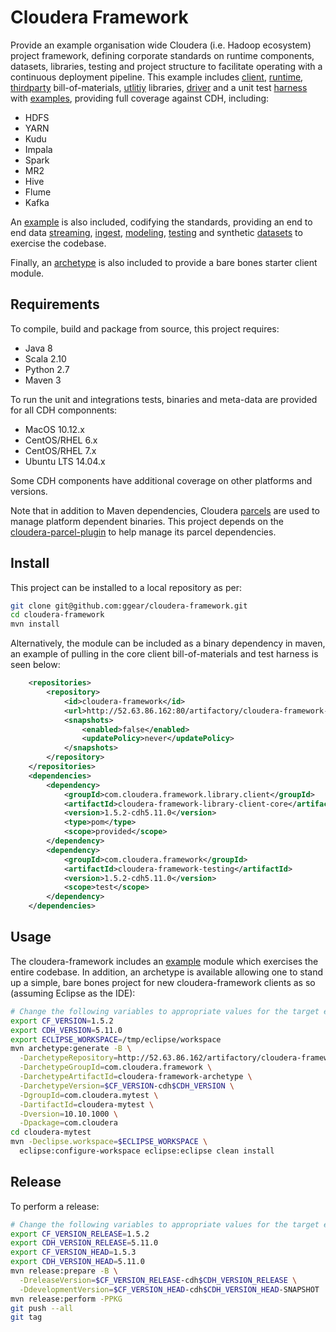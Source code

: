 # Cloudera Framework

Provide an example organisation wide Cloudera (i.e. Hadoop ecosystem) project framework, 
defining corporate standards on runtime components, datasets, libraries, testing and project 
structure to facilitate operating with a continuous deployment pipeline. This example includes 
[client](https://github.com/ggear/cloudera-framework/tree/master/cloudera-framework-library/cloudera-framework-library-client), [runtime](https://github.com/ggear/cloudera-framework/tree/master/cloudera-framework-library/cloudera-framework-library-runtime), [thirdparty](https://github.com/ggear/cloudera-framework/tree/master/cloudera-framework-library/cloudera-framework-library-thirdparty) bill-of-materials, [utlitiy](https://github.com/ggear/cloudera-framework/tree/master/cloudera-framework-common/src/main/java/com/cloudera/framework/common) libraries, [driver](https://github.com/ggear/cloudera-framework/tree/master/cloudera-framework-common/src/main/java/com/cloudera/framework/common/Driver.java) and a unit test [harness](https://github.com/ggear/cloudera-framework/tree/master/cloudera-framework-testing/src/main/java/com/cloudera/framework/testing) with [examples](https://github.com/ggear/cloudera-framework/tree/master/cloudera-framework-testing/src/test/java/com/cloudera/framework/testing/server), 
providing full coverage against CDH, including:

* HDFS
* YARN
* Kudu
* Impala
* Spark
* MR2
* Hive
* Flume
* Kafka

An [example](https://github.com/ggear/cloudera-framework/tree/master/cloudera-framework-example) 
is also included, codifying the standards, providing an end to end data 
[streaming](https://github.com/ggear/cloudera-framework/tree/master/cloudera-framework-example/src/main/java/com/cloudera/framework/example/stream), [ingest](https://github.com/ggear/cloudera-framework/tree/master/cloudera-framework-example/src/main/java/com/cloudera/framework/example/ingest), [modeling](https://github.com/ggear/cloudera-framework/tree/master/cloudera-framework-example/src/main/java/com/cloudera/framework/example/model), [testing](https://github.com/ggear/cloudera-framework/tree/master/cloudera-framework-example/src/test/java/com/cloudera/framework/example) and synthetic [datasets](https://github.com/ggear/cloudera-framework/tree/master/cloudera-framework-example/src/test/resources/data/mydataset) 
to exercise the codebase.

Finally, an [archetype](https://github.com/ggear/cloudera-framework/tree/master/cloudera-framework-archetype) 
is also included to provide a bare bones starter client module.

## Requirements

To compile, build and package from source, this project requires:

* Java 8
* Scala 2.10
* Python 2.7
* Maven 3

To run the unit and integrations tests, binaries and meta-data are provided for all CDH componnents:

* MacOS 10.12.x
* CentOS/RHEL 6.x
* CentOS/RHEL 7.x
* Ubuntu LTS 14.04.x

Some CDH components have additional coverage on other platforms and versions.

Note that in addition to Maven dependencies, Cloudera 
[parcels](http://www.cloudera.com/documentation/enterprise/latest/topics/cm_ig_parcels.html) 
are used to manage platform dependent binaries. This project depends on the 
[cloudera-parcel-plugin](https://github.com/ggear/cloudera-parcel/tree/master/cloudera-parcel-plugin) 
to help manage its parcel dependencies.

## Install

This project can be installed to a local repository as per:

```bash
git clone git@github.com:ggear/cloudera-framework.git
cd cloudera-framework
mvn install
```

Alternatively, the module can be included as a binary dependency in maven, an example of pulling in the 
core client bill-of-materials and test harness is seen below:

```xml
	<repositories>
		<repository>
			<id>cloudera-framework</id>
			<url>http://52.63.86.162:80/artifactory/cloudera-framework-releases</url>
			<snapshots>
				<enabled>false</enabled>
				<updatePolicy>never</updatePolicy>
			</snapshots>
		</repository>
	</repositories>
	<dependencies>
		<dependency>
			<groupId>com.cloudera.framework.library.client</groupId>
			<artifactId>cloudera-framework-library-client-core</artifactId>
			<version>1.5.2-cdh5.11.0</version>
			<type>pom</type>
			<scope>provided</scope>
		</dependency>
		<dependency>
			<groupId>com.cloudera.framework</groupId>
			<artifactId>cloudera-framework-testing</artifactId>
			<version>1.5.2-cdh5.11.0</version>
			<scope>test</scope>
		</dependency>
	</dependencies>
```

## Usage

The cloudera-framework includes an 
[example](https://github.com/ggear/cloudera-framework/tree/master/cloudera-framework-example) 
module which exercises the entire codebase. In addition, an archetype is available allowing one to stand 
up a simple, bare bones project for new cloudera-framework clients as so (assuming Eclipse as the IDE):

```bash
# Change the following variables to appropriate values for the target environment
export CF_VERSION=1.5.2
export CDH_VERSION=5.11.0
export ECLIPSE_WORKSPACE=/tmp/eclipse/workspace
mvn archetype:generate -B \
  -DarchetypeRepository=http://52.63.86.162/artifactory/cloudera-framework-releases \
  -DarchetypeGroupId=com.cloudera.framework \
  -DarchetypeArtifactId=cloudera-framework-archetype \
  -DarchetypeVersion=$CF_VERSION-cdh$CDH_VERSION \
  -DgroupId=com.cloudera.mytest \
  -DartifactId=cloudera-mytest \
  -Dversion=10.10.1000 \
  -Dpackage=com.cloudera
cd cloudera-mytest
mvn -Declipse.workspace=$ECLIPSE_WORKSPACE \
  eclipse:configure-workspace eclipse:eclipse clean install
```

## Release

To perform a release:

```bash
# Change the following variables to appropriate values for the target environment
export CF_VERSION_RELEASE=1.5.2
export CDH_VERSION_RELEASE=5.11.0
export CF_VERSION_HEAD=1.5.3
export CDH_VERSION_HEAD=5.11.0
mvn release:prepare -B \
  -DreleaseVersion=$CF_VERSION_RELEASE-cdh$CDH_VERSION_RELEASE \
  -DdevelopmentVersion=$CF_VERSION_HEAD-cdh$CDH_VERSION_HEAD-SNAPSHOT
mvn release:perform -PPKG
git push --all
git tag
```

